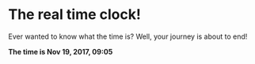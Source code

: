 # The real time clock!

Ever wanted to know what the time is? Well, your journey is about to end!

**The time is Nov 19, 2017, 09:05**